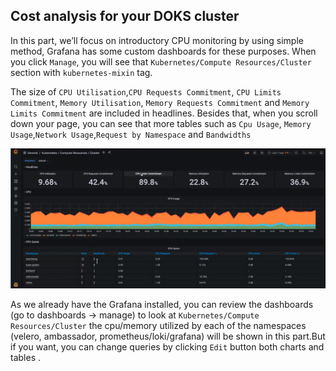 ## Cost analysis for your DOKS cluster<a name="COST"></a>

In this part, we’ll focus on introductory CPU monitoring by using simple method, Grafana has some custom dashboards for these purposes. When you click `Manage`, you will see that `Kubernetes/Compute Resources/Cluster` section with `kubernetes-mixin` tag. 


 The size of `CPU Utilisation`,`CPU Requests Commitment`, `CPU Limits Commitment`, `Memory Utilisation`, `Memory Requests Commitment` and `Memory Limits Commitment` are included in headlines. Besides that, when you scroll down your page, you can see that more tables such as `Cpu Usage`, `Memory Usage`,`Network Usage`,`Request by Namespace` and `Bandwidths`

![Dashboard-Cost-CPU-Monitoring-Cluster](../images/monitoring_cpu_ram_cluster.png)

As we already have the Grafana installed, you can review the dashboards (go to dashboards -> manage) to look at `Kubernetes/Compute Resources/Cluster` the cpu/memory utilized by each of the namespaces (velero, ambassador, prometheus/loki/grafana) will be shown in this part.But if you want, you can change queries by clicking `Edit` button both charts and tables .
